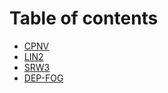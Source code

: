 # Table of contents

* [CPNV](README.md)
* [LIN2](lin2.md)
* [SRW3](srw3.md)
* [DEP-FOG](dep-fog.md)

